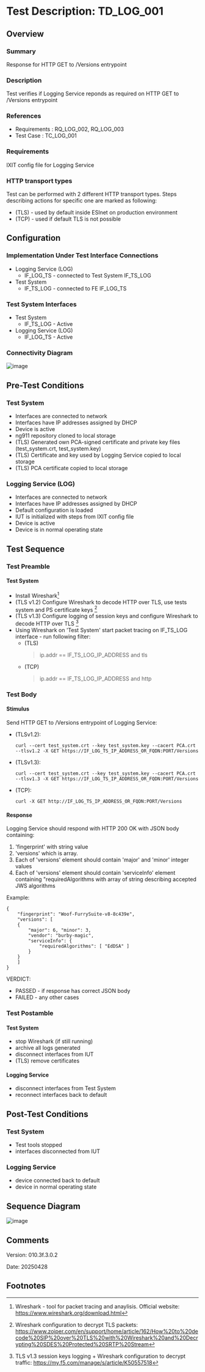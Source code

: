 # Test Description: TD_LOG_001
## Overview
### Summary
Response for HTTP GET to /Versions entrypoint

### Description
Test verifies if Logging Service reponds as required on HTTP GET to /Versions entrypoint

### References
* Requirements : RQ_LOG_002, RQ_LOG_003
* Test Case    : TC_LOG_001

### Requirements
IXIT config file for Logging Service

### HTTP transport types
Test can be performed with 2 different HTTP transport types. Steps describing actions for specific one are marked as following:
- (TLS) - used by default inside ESInet on production environment
- (TCP) - used if default TLS is not possible

## Configuration
### Implementation Under Test Interface Connections
<!-- Identify each of the FEs that are part of the configuration and how they are connected -->
* Logging Service (LOG)
  * IF_LOG_TS - connected to Test System IF_TS_LOG
* Test System
  * IF_TS_LOG - connected to FE IF_LOG_TS

### Test System Interfaces
<!-- Identify each of the test system interfaces and whether it will be in active or monitor mode -->
* Test System 
  * IF_TS_LOG - Active
* Logging Service (LOG)
  * IF_LOG_TS - Active
 
### Connectivity Diagram
<!--
[![](https://mermaid.ink/img/pako:eNpdkFFPhDAMx7_K0mfuMuAcbDE-GY0JxkTuyZBcJusB8djIGCoSvrsTTLyzT-2v_fffdILSKAQBx5P5KGtpHcmeC018PNwd9vkhe7q_3mxufOEzD9ZeP7xWVnY12WPvSD72Dtu1c6FcEWr1T5WZqmp0RXK0702JF8pzG6-EAFq0rWyUP3L6wQW4GlssQPhUSftWQKFnPycHZ_JRlyCcHTCAoVPS4W0jvWkL4ihPvaed1C_G_NWoGmfs4_qF5RnLDIgJPkGEEduGjHOexJTzlCdRACMIT2Ma0TBKOaeUhzs2B_C1rN1tI8YYTRIWxmlMr5IArBmq-tdw_gZptW8B?type=png)](https://mermaid.live/edit#pako:eNpdkFFPhDAMx7_K0mfuMuAcbDE-GY0JxkTuyZBcJusB8djIGCoSvrsTTLyzT-2v_fffdILSKAQBx5P5KGtpHcmeC018PNwd9vkhe7q_3mxufOEzD9ZeP7xWVnY12WPvSD72Dtu1c6FcEWr1T5WZqmp0RXK0702JF8pzG6-EAFq0rWyUP3L6wQW4GlssQPhUSftWQKFnPycHZ_JRlyCcHTCAoVPS4W0jvWkL4ihPvaed1C_G_NWoGmfs4_qF5RnLDIgJPkGEEduGjHOexJTzlCdRACMIT2Ma0TBKOaeUhzs2B_C1rN1tI8YYTRIWxmlMr5IArBmq-tdw_gZptW8B)
-->

![image](https://github.com/user-attachments/assets/15c86987-911b-488e-8a8b-af52a2083ba8)


## Pre-Test Conditions
### Test System
* Interfaces are connected to network
* Interfaces have IP addresses assigned by DHCP
* Device is active
* ng911 repository cloned to local storage
* (TLS) Generated own PCA-signed certificate and private key files (test_system.crt, test_system.key)
* (TLS) Certificate and key used by Logging Service copied to local storage
* (TLS) PCA certificate copied to local storage

### Logging Service (LOG)
* Interfaces are connected to network
* Interfaces have IP addresses assigned by DHCP
* Default configuration is loaded
* IUT is initialized with steps from IXIT config file
* Device is active
* Device is in normal operating state

## Test Sequence

### Test Preamble

#### Test System
* Install Wireshark[^1]
* (TLS v1.2) Configure Wireshark to decode HTTP over TLS, use tests system and PS certificate keys [^2]
* (TLS v1.3) Configure logging of session keys and configure Wireshark to decode HTTP over TLS [^3]
* Using Wireshark on 'Test System' start packet tracing on IF_TS_LOG interface - run following filter:
   * (TLS)
     > ip.addr == IF_TS_LOG_IP_ADDRESS and tls
   * (TCP)
     > ip.addr == IF_TS_LOG_IP_ADDRESS and http

### Test Body

#### Stimulus
Send HTTP GET to /Versions entrypoint of Logging Service:

- (TLSv1.2):
  
  `curl --cert test_system.crt --key test_system.key --cacert PCA.crt --tlsv1.2 -X GET https://IF_LOG_TS_IP_ADDRESS_OR_FQDN:PORT/Versions`

- (TLSv1.3):
  
  `curl --cert test_system.crt --key test_system.key --cacert PCA.crt --tlsv1.3 -X GET https://IF_LOG_TS_IP_ADDRESS_OR_FQDN:PORT/Versions`

- (TCP):
  
  `curl -X GET http://IF_LOG_TS_IP_ADDRESS_OR_FQDN:PORT/Versions`

#### Response
Logging Service should respond with HTTP 200 OK with JSON body containing:
1. 'fingerprint' with string value
2. 'versions' which is array.
3. Each of 'versions' element should contain 'major' and 'minor' integer values
4. Each of 'versions' element should contain 'serviceInfo' element containing "requiredAlgorithms with array of string describing accepted JWS algorithms

Example:

```
{
    "fingerprint": "Woof-FurrySuite-v8-8c439e",
    "versions": [
    {
        "major": 6, "minor": 3,
        "vendor": "burby-magic",
        "serviceInfo": {
            "requiredAlgorithms": [ "EdDSA" ]
        }
    }
    ]
}
```


VERDICT:
* PASSED - if response has correct JSON body
* FAILED - any other cases


### Test Postamble
#### Test System
* stop Wireshark (if still running)
* archive all logs generated
* disconnect interfaces from IUT
* (TLS) remove certificates

#### Logging Service
* disconnect interfaces from Test System
* reconnect interfaces back to default

## Post-Test Conditions
### Test System 
* Test tools stopped
* interfaces disconnected from IUT

### Logging Service
* device connected back to default
* device in normal operating state

## Sequence Diagram
<!--
[![](https://mermaid.ink/img/pako:eNpdkMtOwzAQRX_FmhWIpHKS4sReVEICgXi1UrJC3ljJNLEgdnEcoFT9d5K0qIhZzYzOvfPYQWkrBAFhGEpTWrPWtZCGkFY7Z91V6a3rBFmrtw6lmaAO33s0JV5rVTvVjvAhCuw8ybedxzZcLC4ebV1rU5Mc3YcuUZC7oliR25vipPiHjKo_JkdFTClZPpCzT-0bcp8vn88hgBZdq3Q1LL4b7ST4BluUIIa0Uu5VgjT7gVO9t_nWlCC86zGAflMp_7s6iOmuADbKvFh7qrHSw91Ph89MD5oYEDv4AhHFbBYxznmaUM4znsYBbEEM3YTGNIozzinl0ZztA_iebOezmDFG05RFSZbQyzQAZ_u6OQ7c_wAkzHfh?type=png)](https://mermaid.live/edit#pako:eNpdkMtOwzAQRX_FmhWIpHKS4sReVEICgXi1UrJC3ljJNLEgdnEcoFT9d5K0qIhZzYzOvfPYQWkrBAFhGEpTWrPWtZCGkFY7Z91V6a3rBFmrtw6lmaAO33s0JV5rVTvVjvAhCuw8ybedxzZcLC4ebV1rU5Mc3YcuUZC7oliR25vipPiHjKo_JkdFTClZPpCzT-0bcp8vn88hgBZdq3Q1LL4b7ST4BluUIIa0Uu5VgjT7gVO9t_nWlCC86zGAflMp_7s6iOmuADbKvFh7qrHSw91Ph89MD5oYEDv4AhHFbBYxznmaUM4znsYBbEEM3YTGNIozzinl0ZztA_iebOezmDFG05RFSZbQyzQAZ_u6OQ7c_wAkzHfh)
-->

![image](https://github.com/user-attachments/assets/88e236bd-3863-4555-b380-6912db83e657)


## Comments

Version:  010.3f.3.0.2

Date:     20250428

## Footnotes
[^1]: Wireshark - tool for packet tracing and anaylisis. Official website: https://www.wireshark.org/download.html
[^2]: Wireshark configuration to decrypt TLS packets: https://www.zoiper.com/en/support/home/article/162/How%20to%20decode%20SIP%20over%20TLS%20with%20Wireshark%20and%20Decrypting%20SDES%20Protected%20SRTP%20Stream
[^3]: TLS v1.3 session keys logging + Wireshark configuration to decrypt traffic: https://my.f5.com/manage/s/article/K50557518
